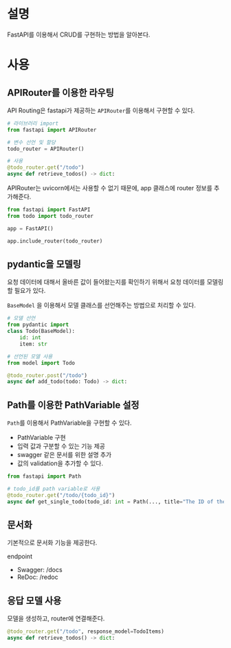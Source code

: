 # 설명
FastAPI를 이용해서 CRUD를 구현하는 방법을 알아본다. 

# 사용
## APIRouter를 이용한 라우팅
API Routing은 fastapi가 제공하는 `APIRouter`를 이용해서 구현할 수 있다. 
```python
# 라이브러리 import 
from fastapi import APIRouter

# 변수 선언 및 할당
todo_router = APIRouter()

# 사용
@todo_router.get("/todo")
async def retrieve_todos() -> dict: 
```

APIRouter는 uvicorn에서는 사용할 수 없기 때문에, app 클래스에 router 정보를 추가해준다. 
```python
from fastapi import FastAPI
from todo import todo_router

app = FastAPI()

app.include_router(todo_router)
```

## pydantic을 모델링
요청 데이터에 대해서 올바른 값이 들어왔는지를 확인하기 위해서 요청 데이터를 모델링 할 필요가 있다. 

`BaseModel` 을 이용해서 모델 클래스를 선언해주는 방법으로 처리할 수 있다. 
```python
# 모델 선언
from pydantic import 
class Todo(BaseModel):
    id: int
    item: str

# 선언된 모델 사용
from model import Todo

@todo_router.post("/todo")
async def add_todo(todo: Todo) -> dict:
```

## Path를 이용한 PathVariable 설정
`Path`를 이용해서 PathVariable을 구현할 수 있다. 
- PathVariable 구현
- 입력 값과 구분할 수 있는 기능 제공
- swagger 같은 문서를 위한 설명 추가
- 값의 validation을 추가할 수 있다. 

```python
from fastapi import Path

# todo_id를 path variable로 사용
@todo_router.get("/todo/{todo_id}")
async def get_single_todo(todo_id: int = Path(..., title="The ID of the todo to retrieve.", le=1000)) -> dict: 
```

## 문서화 
기본적으로 문서화 기능을 제공한다.  

endpoint
- Swagger: /docs
- ReDoc: /redoc

## 응답 모델 사용
모델을 생성하고, router에 연결해준다. 

```python
@todo_router.get("/todo", response_model=TodoItems)
async def retrieve_todos() -> dict: 
```